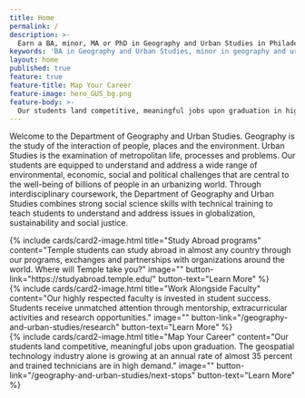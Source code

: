 ```yaml
---
title: Home  
permalink: /  
description: >-
  Earn a BA, minor, MA or PhD in Geography and Urban Studies in Philadelphia. Our graduates are prepared for jobs in high-growth industries.
keywords: 'BA in Geography and Urban Studies, minor in geography and urban studies, MA or PhD in Geography and Urban Studies, GIS certificate'
layout: home  
published: true  
feature: true  
feature-title: Map Your Career
feature-image: hero_GUS_bg.png  
feature-body: >-
  Our students land competitive, meaningful jobs upon graduation in high-growth sectors including the geospatial technology industry.
---
```

Welcome to the Department of Geography and Urban Studies. Geography is the study of the interaction of people, places and the environment. Urban Studies is the examination of metropolitan life, processes and problems. Our students are equipped to understand and address a wide range of environmental, economic, social and political challenges that are central to the well-being of billions of people in an urbanizing world. Through interdisciplinary coursework, the Department of Geography and Urban Studies combines strong social science skills with technical training to teach students to understand and address issues in globalization, sustainability and social justice.

<div class="row row-wide">
  <div class="col m12 l4">{% include cards/card2-image.html
    title="Study Abroad programs"
    content="Temple students can study abroad in almost any country through our programs, exchanges and partnerships with organizations around the world. Where will Temple take you?"
    image=""
    button-link="https://studyabroad.temple.edu/"
    button-text="Learn More" %}
  </div>
  <div class="row row-wide">
    <div class="col m12 l4">{% include cards/card2-image.html
      title="Work Alongside Faculty"
      content="Our highly respected faculty is invested in student success. Students receive unmatched attention through mentorship, extracurricular activities and research opportunities."
      image=""
      button-link="/geography-and-urban-studies/research"
      button-text="Learn More" %}
    </div>
    <div class="row row-wide">
      <div class="col m12 l4">{% include cards/card2-image.html
        title="Map Your Career"
        content="Our students land competitive, meaningful jobs upon graduation. The geospatial technology industry alone is growing at an annual rate of almost 35 percent and trained technicians are in high demand."
        image=""
        button-link="/geography-and-urban-studies/next-stops"
        button-text="Learn More" %}
      </div>
</div>
